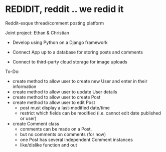 # REDIDIT, reddit .. we redid it
Reddit-esque thread/comment posting platform

Joint project: Ethan & Christian

- Develop using Python on a Django framework

- Connect App up to a database for storing posts and comments

- Connect to third-party cloud storage for image uploads

To-Do:
- create method to allow user to create new User and enter in their information
- create method to allow user to update User details
- create method to allow user to create Post
- create method to allow user to edit Post
  - post must display a last-modified date/time
  - restrict which fields can be modified (i.e. cannot edit date published or user)
- create Comment class
  - comments can be made on a Post,
  - but no comments on comments (for now)
  - one Post has several independent Comment instances
  - like/dislike function and out
